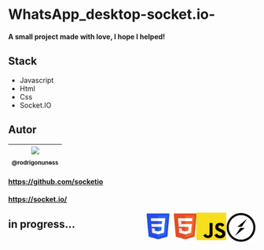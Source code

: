 # WhatsApp_desktop-socket.io-
#### A small project made with love, I hope I helped!
## Stack
- Javascript
- Html 
- Css
- Socket.IO
## Autor

| [<img src="https://avatars1.githubusercontent.com/u/69399583?s=460&amp;u=d9c357b85b67b217df0d87a588a0f66e7bffaa9a&amp" width=115><br><sub>@rodrigonuness</sub>](https://github.com/rodrigonuness) |
| :---: |



#### https://github.com/socketio
#### https://socket.io/


<img src="https://github.com/rodrigonuness/language_pictures/blob/master/socket.io.png" align="right" width="12%">
<img src="https://github.com/rodrigonuness/language_pictures/blob/master/Javascript.png" align="right" width="12%">
<img src="https://github.com/rodrigonuness/language_pictures/blob/master/html&css.png" align="right" width="20%">


## in progress...
